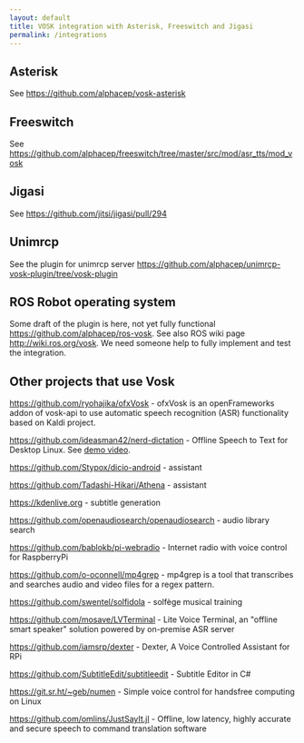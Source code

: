 ```yaml
---
layout: default
title: VOSK integration with Asterisk, Freeswitch and Jigasi
permalink: /integrations
---
```


## Asterisk

See <https://github.com/alphacep/vosk-asterisk>

## Freeswitch

See <https://github.com/alphacep/freeswitch/tree/master/src/mod/asr_tts/mod_vosk>

## Jigasi

See <https://github.com/jitsi/jigasi/pull/294>

## Unimrcp

See the plugin for unimrcp server <https://github.com/alphacep/unimrcp-vosk-plugin/tree/vosk-plugin>

## ROS Robot operating system

Some draft of the plugin is here, not yet fully functional
<https://github.com/alphacep/ros-vosk>. See also ROS wiki page
<http://wiki.ros.org/vosk>. We need someone help to fully implement and
test the integration.

## Other projects that use Vosk

<https://github.com/ryohajika/ofxVosk> - ofxVosk is an openFrameworks addon of vosk-api to use automatic speech recognition (ASR) functionality based on Kaldi project.

<https://github.com/ideasman42/nerd-dictation> - Offline Speech to Text for Desktop Linux. See [demo video](https://www.youtube.com/watch?v=T7sR-4DFhpQ).

<https://github.com/Stypox/dicio-android> - assistant

<https://github.com/Tadashi-Hikari/Athena> - assistant

<https://kdenlive.org> - subtitle generation

<https://github.com/openaudiosearch/openaudiosearch> - audio library search

<https://github.com/bablokb/pi-webradio> - Internet radio with voice control for RaspberryPi

<https://github.com/o-oconnell/mp4grep> - mp4grep is a tool that transcribes and searches audio and video files for a regex pattern. 

<https://github.com/swentel/solfidola> - solfège musical training

<https://github.com/mosave/LVTerminal> - Lite Voice Terminal, an "offline smart speaker" solution powered by on-premise ASR server

<https://github.com/iamsrp/dexter> - Dexter, A Voice Controlled Assistant for RPi

<https://github.com/SubtitleEdit/subtitleedit> - Subtitle Editor in C#

<https://git.sr.ht/~geb/numen> - Simple voice control for handsfree computing on Linux

<https://github.com/omlins/JustSayIt.jl> - Offline, low latency, highly accurate and secure speech to command translation software
